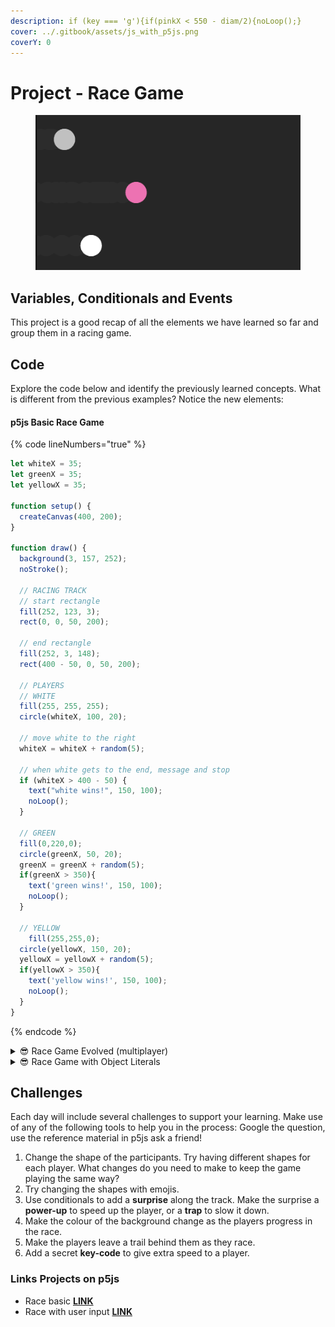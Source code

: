 ```yaml
---
description: if (key === 'g'){if(pinkX < 550 - diam/2){noLoop();}
cover: ../.gitbook/assets/js_with_p5js.png
coverY: 0
---
```


# Project - Race Game

<figure><img src="../.gitbook/assets/Screen Shot 2023-08-03 at 11.15.33 AM.png" alt=""><figcaption></figcaption></figure>

## Variables, Conditionals and Events

This project is a good recap of all the elements we have learned so far and group them in a racing game.

## Code

Explore the code below and identify the previously learned concepts.  What is different from the previous examples?  Notice the new elements:

#### p5js Basic Race Game

{% code lineNumbers="true" %}
```javascript
let whiteX = 35;
let greenX = 35;
let yellowX = 35;

function setup() {
  createCanvas(400, 200);
}

function draw() {
  background(3, 157, 252);
  noStroke();
  
  // RACING TRACK
  // start rectangle
  fill(252, 123, 3);
  rect(0, 0, 50, 200);

  // end rectangle
  fill(252, 3, 148);
  rect(400 - 50, 0, 50, 200);

  // PLAYERS
  // WHITE
  fill(255, 255, 255);
  circle(whiteX, 100, 20);

  // move white to the right
  whiteX = whiteX + random(5);

  // when white gets to the end, message and stop
  if (whiteX > 400 - 50) {
    text("white wins!", 150, 100);
    noLoop();
  }
  
  // GREEN
  fill(0,220,0);
  circle(greenX, 50, 20);
  greenX = greenX + random(5);
  if(greenX > 350){
    text('green wins!', 150, 100);
    noLoop();
  }
  
  // YELLOW
    fill(255,255,0);
  circle(yellowX, 150, 20);
  yellowX = yellowX + random(5);
  if(yellowX > 350){
    text('yellow wins!', 150, 100);
    noLoop();
  }
}
```
{% endcode %}

<details>

<summary><span data-gb-custom-inline data-tag="emoji" data-code="1f60e">😎</span> Race Game Evolved (multiplayer)</summary>

This version of the game makes use of Events.  Actions detected by the computer, in this case by the user pressing keys to make the objects move on the track

```javascript
let pinkX = 25;
let silverX = 25;
let whiteX = 25;
let pinkWin,
  silverWin,
  whiteWin = false;
let diam = 40;

function setup() {
  createCanvas(600, 400);
}

function draw() {
  background(42, 20);
  noStroke();

  // RACETRACK
  fill(0, 20);
  rect(0, 0, 50, 400);

  fill(200, 20);
  rect(550, 0, 50, 400);

  // Silver Player
  fill("silver");
  circle(silverX, 100, 40);
  if (silverWin) {
    text("Silver Wins!", 300, 200);
  }
  
  // Pink Player
  fill("hotpink");
  circle(pinkX, 200, 40);
  if (pinkWin) {
    text("Pink Wins!", 300, 200);
  }

  // White Player
  fill("white");
  circle(whiteX, 300, 40);
  if (whiteWin) {
    text("White Wins!", 300, 200);
  }
}

// Event listener 
// Function that detects the user pressing Keys
function keyPressed() {
  if (key === "a") {
    if (silverX < 550 - diam / 2) {
      silverX += random(-5, 30);
    } else {
      silverWin = true;
      noLoop();
    }
  }
  
  if (key === "g") {
    if (pinkX < 550 - diam / 2) {
      pinkX += random(-5, 30);
    } else {
      pinkWin = true;
      noLoop();
    }
  }

  if (key === "l") {
    if (whiteX < 550 - diam / 2) {
      whiteX += random(-5, 30);
    } else {
      whiteWin = true;
      noLoop();
    }
  }
}
```

</details>

<details>

<summary><span data-gb-custom-inline data-tag="emoji" data-code="1f60e">😎</span> Race Game with Object Literals  </summary>

```javascript
let whiteX = 35;
let greenX = 35;
let yellowX = 35;

// Object Literal per player
let whitePlayer = {
  x: 35,
  y: 100,
  diam: 20
}

let greenPlayer = {
  x: 35,
  y: 50,
  diam: 20
}

let yellowPlayer = {
  x: 35,
  y: 150,
  diam: 20
}

function setup() {
  createCanvas(400, 200);
}

function draw() {
  background(3, 157, 252);
  noStroke();
  
  // RACING TRACK
  // start rectangle
  fill(252, 123, 3);
  rect(0, 0, 50, 200);

  // end rectangle
  fill(252, 3, 148);
  rect(400 - 50, 0, 50, 200);

  // PLAYERS
  // WHITE
  fill(255, 255, 255);
  circle(whitePlayer.x, whitePlayer.y, whitePlayer.diam);

  // move white to the right
  whitePlayer.x = whitePlayer.x + random(5);

  // when white gets to the end, message and stop
  if (whitePlayer.x > 400 - 50) {
    text("white wins!", 150, 100);
    noLoop();
  }
  
  // GREEN
  fill(0,220,0);
  circle(greenPlayer.x, greenPlayer.y, greenPlayer.diam);
  greenPlayer.x = greenPlayer.x + random(5);
  if(greenPlayer.x > 350){
    text('green wins!', 150, 100);
    noLoop();
  }
  
  // YELLOW
    fill(255,255,0);
  circle(yellowPlayer.x, yellowPlayer.y, yellowPlayer.diam);
  yellowPlayer.x = yellowPlayer.x + random(5);
  if(yellowPlayer.x > 350){
    text('yellow wins!', 150, 100);
    noLoop();
  }
}
```

</details>

## Challenges

Each day will include several challenges to support your learning.  Make use of any of the following tools to help you in the process: Google the question, use the reference material in p5js ask a friend!

1. Change the shape of the participants.  Try having different shapes for each player. What changes do you need to make to keep the game playing the same way?
2. Try changing the shapes with emojis.
3. Use conditionals to add a **surprise** along the track.  Make the surprise a **power-up** to speed up the player, or a **trap** to slow it down.
4. Make the colour of the background change as the players progress in the race.
5. Make the players leave a trail behind them as they race.
6. Add a secret **key-code** to give extra speed to a player.

### Links Projects on p5js&#x20;

* Race basic [**LINK**](https://editor.p5js.org/Garcila/sketches/2rB3BHS6C)
* Race with user input [**LINK**](https://editor.p5js.org/Garcila/sketches/OxblFvkfz)
